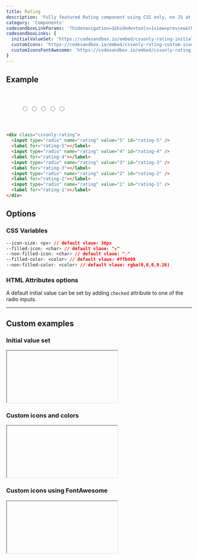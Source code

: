```yaml
---
title: Rating
description: 'Fully featured Rating component using CSS only, no JS at all'
category: 'Components'
codesandboxLinkParams: '?hidenavigation=1&hidedevtools=1view=preview&theme=light'
codesandboxLinks: {
  initialValueSet: 'https://codesandbox.io/embed/cssonly-rating-initial-value-set-mm25y',
  customIcons: 'https://codesandbox.io/embed/cssonly-rating-custom-icons-nfnst',
  customIconsFontAwesome: 'https://codesandbox.io/embed/cssonly-rating-custom-icons-fontawesome-rwivm'
}
---
```


## Example
<code-group>
  <code-block label="Example" active>
    <style>
      .dark .cssonly-rating {
        --non-filled-color: rgb(209, 213, 219);
      }
    </style>
    <div class="p-10 text-center">
      <div class="cssonly-rating">
        <input type="radio" name="rating" value="5" id="rating-5" />
        <label for="rating-5"></label>
        <input type="radio" name="rating" value="4" id="rating-4" />
        <label for="rating-4"></label>
        <input type="radio" name="rating" value="3" id="rating-3" />
        <label for="rating-3"></label>
        <input type="radio" name="rating" value="2" id="rating-2" />
        <label for="rating-2"></label>
        <input type="radio" name="rating" value="1" id="rating-1" />
        <label for="rating-1"></label>
      </div>
    </div>
  </code-block>
</code-group>

<code-group>
  <code-block label="Code">

```html
<div class="cssonly-rating">
  <input type="radio" name="rating" value="5" id="rating-5" />
  <label for="rating-5"></label>
  <input type="radio" name="rating" value="4" id="rating-4" />
  <label for="rating-4"></label>
  <input type="radio" name="rating" value="3" id="rating-3" />
  <label for="rating-3"></label>
  <input type="radio" name="rating" value="2" id="rating-2" />
  <label for="rating-2"></label>
  <input type="radio" name="rating" value="1" id="rating-1" />
  <label for="rating-1"></label>
</div>
```

  </code-block>
</code-group>

## Options

### CSS Variables
```css
--icon-size: <px> // default vlaue: 36px
--filled-icon: <char> // default vlaue: "★"
--non-filled-icon: <char> // default vlaue: "☆"
--filled-color: <color> // default vlaue: #ffb400
--non-filled-color: <color> // default vlaue: rgba(0,0,0,0.26)
```

### HTML Attributes options

<alert type="info">

A default initial value can be set by adding `checked` attribute to one of the radio inputs.

</alert>

---

## Custom examples

### Initial value set
<iframe style="height: 140px;" :src="codesandboxLinks.initialValueSet+codesandboxLinkParams" sandbox="allow-modals allow-forms allow-popups allow-scripts allow-same-origin" class="w-full overflow-hidden"></iframe>


### Custom icons and colors
<iframe style="height: 140px;" :src="codesandboxLinks.customIcons+codesandboxLinkParams" sandbox="allow-modals allow-forms allow-popups allow-scripts allow-same-origin" class="w-full overflow-hidden"></iframe>

### Custom icons using FontAwesome
<iframe style="height: 140px;" :src="codesandboxLinks.customIconsFontAwesome+codesandboxLinkParams" sandbox="allow-modals allow-forms allow-popups allow-scripts allow-same-origin" class="w-full overflow-hidden"></iframe>

<style>
.p-10 {
  padding: 2.5rem;
}
</style>
